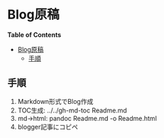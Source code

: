 # Blog原稿

<!-- markdown-toc start - Don't edit this section. Run M-x markdown-toc-refresh-toc -->
**Table of Contents**

- [Blog原稿](#blog原稿)
    - [手順](#手順)

<!-- markdown-toc end -->

## 手順

1. Markdown形式でBlog作成
1. TOC生成: ../../gh-md-toc Readme.md
1. md->html: pandoc Readme.md -o Readme.html
1. blogger記事にコピペ









